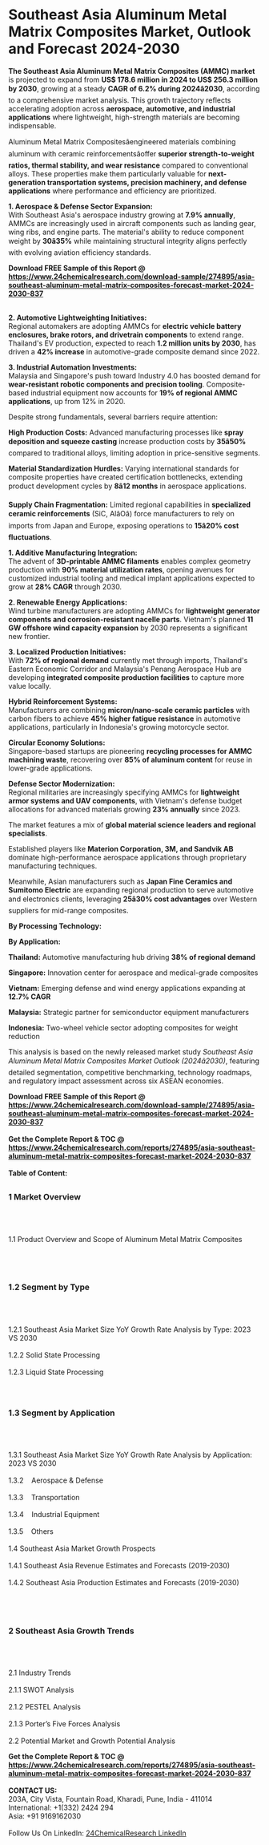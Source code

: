 <h1>Southeast Asia Aluminum Metal Matrix Composites Market, Outlook and Forecast 2024-2030</h1><p><strong>The Southeast Asia Aluminum Metal Matrix Composites (AMMC) market</strong> is projected to expand from <strong>US$ 178.6 million in 2024 to US$ 256.3 million by 2030</strong>, growing at a steady <strong>CAGR of 6.2% during 2024â2030</strong>, according to a comprehensive market analysis. This growth trajectory reflects accelerating adoption across <strong>aerospace, automotive, and industrial applications</strong> where lightweight, high-strength materials are becoming indispensable.</p><p>Aluminum Metal Matrix Compositesâengineered materials combining aluminum with ceramic reinforcementsâoffer <strong>superior strength-to-weight ratios, thermal stability, and wear resistance</strong> compared to conventional alloys. These properties make them particularly valuable for <strong>next-generation transportation systems, precision machinery, and defense applications</strong> where performance and efficiency are prioritized.</p><p><strong>1. Aerospace &amp; Defense Sector Expansion:</strong><br>
With Southeast Asia's aerospace industry growing at <strong>7.9% annually</strong>, AMMCs are increasingly used in aircraft components such as landing gear, wing ribs, and engine parts. The material's ability to reduce component weight by <strong>30â35%</strong> while maintaining structural integrity aligns perfectly with evolving aviation efficiency standards.</p><div><b>Download FREE Sample of this Report @ 
            <a href="https://www.24chemicalresearch.com/download-sample/274895/asia-southeast-aluminum-metal-matrix-composites-forecast-market-2024-2030-837">
            https://www.24chemicalresearch.com/download-sample/274895/asia-southeast-aluminum-metal-matrix-composites-forecast-market-2024-2030-837</a></b></div><br><p><strong>2. Automotive Lightweighting Initiatives:</strong><br>
Regional automakers are adopting AMMCs for <strong>electric vehicle battery enclosures, brake rotors, and drivetrain components</strong> to extend range. Thailand's EV production, expected to reach <strong>1.2 million units by 2030</strong>, has driven a <strong>42% increase</strong> in automotive-grade composite demand since 2022.</p><p><strong>3. Industrial Automation Investments:</strong><br>
Malaysia and Singapore's push toward Industry 4.0 has boosted demand for <strong>wear-resistant robotic components and precision tooling</strong>. Composite-based industrial equipment now accounts for <strong>19% of regional AMMC applications</strong>, up from 12% in 2020.</p><p>Despite strong fundamentals, several barriers require attention:</p><p><strong>High Production Costs:</strong> Advanced manufacturing processes like <strong>spray deposition and squeeze casting</strong> increase production costs by <strong>35â50%</strong> compared to traditional alloys, limiting adoption in price-sensitive segments.</p><p><strong>Material Standardization Hurdles:</strong> Varying international standards for composite properties have created certification bottlenecks, extending product development cycles by <strong>8â12 months</strong> in aerospace applications.</p><p><strong>Supply Chain Fragmentation:</strong> Limited regional capabilities in <strong>specialized ceramic reinforcements</strong> (SiC, AlâOâ) force manufacturers to rely on imports from Japan and Europe, exposing operations to <strong>15â20% cost fluctuations</strong>.</p><p><strong>1. Additive Manufacturing Integration:</strong><br>
The advent of <strong>3D-printable AMMC filaments</strong> enables complex geometry production with <strong>90% material utilization rates</strong>, opening avenues for customized industrial tooling and medical implant applications expected to grow at <strong>28% CAGR</strong> through 2030.</p><p><strong>2. Renewable Energy Applications:</strong><br>
Wind turbine manufacturers are adopting AMMCs for <strong>lightweight generator components and corrosion-resistant nacelle parts</strong>. Vietnam's planned <strong>11 GW offshore wind capacity expansion</strong> by 2030 represents a significant new frontier.</p><p><strong>3. Localized Production Initiatives:</strong><br>
With <strong>72% of regional demand</strong> currently met through imports, Thailand's Eastern Economic Corridor and Malaysia's Penang Aerospace Hub are developing <strong>integrated composite production facilities</strong> to capture more value locally.</p><p><strong>Hybrid Reinforcement Systems:</strong><br>
	Manufacturers are combining <strong>micron/nano-scale ceramic particles</strong> with carbon fibers to achieve <strong>45% higher fatigue resistance</strong> in automotive applications, particularly in Indonesia's growing motorcycle sector.</p><p><strong>Circular Economy Solutions:</strong><br>
	Singapore-based startups are pioneering <strong>recycling processes for AMMC machining waste</strong>, recovering over <strong>85% of aluminum content</strong> for reuse in lower-grade applications.</p><p><strong>Defense Sector Modernization:</strong><br>
	Regional militaries are increasingly specifying AMMCs for <strong>lightweight armor systems and UAV components</strong>, with Vietnam's defense budget allocations for advanced materials growing <strong>23% annually</strong> since 2023.</p><p>The market features a mix of <strong>global material science leaders and regional specialists</strong>.</p><p>Established players like <strong>Materion Corporation, 3M, and Sandvik AB</strong> dominate high-performance aerospace applications through proprietary manufacturing techniques.</p><p>Meanwhile, Asian manufacturers such as <strong>Japan Fine Ceramics and Sumitomo Electric</strong> are expanding regional production to serve automotive and electronics clients, leveraging <strong>25â30% cost advantages</strong> over Western suppliers for mid-range composites.</p><p><strong>By Processing Technology:</strong></p><p><strong>By Application:</strong></p><p><strong>Thailand:</strong> Automotive manufacturing hub driving <strong>38% of regional demand</strong></p><p><strong>Singapore:</strong> Innovation center for aerospace and medical-grade composites</p><p><strong>Vietnam:</strong> Emerging defense and wind energy applications expanding at <strong>12.7% CAGR</strong></p><p><strong>Malaysia:</strong> Strategic partner for semiconductor equipment manufacturers</p><p><strong>Indonesia:</strong> Two-wheel vehicle sector adopting composites for weight reduction</p><p>This analysis is based on the newly released market study <em>Southeast Asia Aluminum Metal Matrix Composites Market Outlook (2024â2030)</em>, featuring detailed segmentation, competitive benchmarking, technology roadmaps, and regulatory impact assessment across six ASEAN economies.</p><div><b>Download FREE Sample of this Report @ 
            <a href="https://www.24chemicalresearch.com/download-sample/274895/asia-southeast-aluminum-metal-matrix-composites-forecast-market-2024-2030-837">
            https://www.24chemicalresearch.com/download-sample/274895/asia-southeast-aluminum-metal-matrix-composites-forecast-market-2024-2030-837</a></b></div><br><div><b>Get the Complete Report & TOC @ 
            <a href="https://www.24chemicalresearch.com/reports/274895/asia-southeast-aluminum-metal-matrix-composites-forecast-market-2024-2030-837">
            https://www.24chemicalresearch.com/reports/274895/asia-southeast-aluminum-metal-matrix-composites-forecast-market-2024-2030-837</a></b></div><br>
            <b>Table of Content:</b><p><h2><span style="font-size:16px"><strong>1 Market Overview&nbsp;&nbsp; &nbsp;</strong></span></h2><br />
<br />
<p>1.1 Product Overview and Scope of Aluminum Metal Matrix Composites&nbsp;</p><br />
<br />
<h2><strong><span style="font-size:16px">1.2 Segment by Type&nbsp;&nbsp; &nbsp;</span></strong></h2><br />
<br />
<p>1.2.1 Southeast Asia Market Size YoY Growth Rate Analysis by Type: 2023 VS 2030&nbsp;&nbsp; &nbsp;<br /><br />
1.2.2 Solid State Processing&nbsp;&nbsp; &nbsp;<br /><br />
1.2.3 Liquid State Processing<br /><br />
<br />
<h2><span style="font-size:16px"><strong>1.3 Segment by Application&nbsp;&nbsp;</strong></span></h2><br />
<br />
<p>1.3.1 Southeast Asia Market Size YoY Growth Rate Analysis by Application: 2023 VS 2030&nbsp;&nbsp; &nbsp;<br /><br />
1.3.2&nbsp;&nbsp; &nbsp;Aerospace & Defense<br /><br />
1.3.3&nbsp;&nbsp; &nbsp;Transportation<br /><br />
1.3.4&nbsp;&nbsp; &nbsp;Industrial Equipment<br /><br />
1.3.5&nbsp;&nbsp; &nbsp;Others<br /><br />
1.4 Southeast Asia Market Growth Prospects&nbsp;&nbsp; &nbsp;<br /><br />
1.4.1 Southeast Asia Revenue Estimates and Forecasts (2019-2030)&nbsp;&nbsp; &nbsp;<br /><br />
1.4.2 Southeast Asia Production Estimates and Forecasts (2019-2030)&nbsp;&nbsp;</p><br />
<br />
<h2><span style="font-size:16px"><strong>2 Southeast Asia Growth Trends&nbsp;&nbsp; &nbsp;</strong></span></h2><br />
<br />
<p>2.1 Industry Trends&nbsp;&nbsp; &nbsp;<br /><br />
2.1.1 SWOT Analysis&nbsp;&nbsp; &nbsp;<br /><br />
2.1.2 PESTEL Analysis&nbsp;&nbsp; &nbsp;<br /><br />
2.1.3 Porter&rsquo;s Five Forces Analysis&nbsp;&nbsp; &nbsp;<br /><br />
2.2 Potential Market and Growth Potential Analysis&nbsp</p><div><b>Get the Complete Report & TOC @ 
            <a href="https://www.24chemicalresearch.com/reports/274895/asia-southeast-aluminum-metal-matrix-composites-forecast-market-2024-2030-837">
            https://www.24chemicalresearch.com/reports/274895/asia-southeast-aluminum-metal-matrix-composites-forecast-market-2024-2030-837</a></b></div><br><b>CONTACT US:</b><br>
            203A, City Vista, Fountain Road, Kharadi, Pune, India - 411014<br>
            International: +1(332) 2424 294<br>
            Asia: +91 9169162030 <br><br>
            Follow Us On LinkedIn: <a href="https://www.linkedin.com/company/24chemicalresearch/">24ChemicalResearch LinkedIn</a>